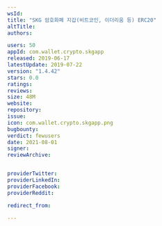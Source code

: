 ```yaml
---
wsId: 
title: "SKG 암호화폐 지갑(비트코인, 이더리움 등) ERC20"
altTitle: 
authors:

users: 50
appId: com.wallet.crypto.skgapp
released: 2019-06-17
latestUpdate: 2019-07-22
version: "1.4.42"
stars: 0.0
ratings: 
reviews: 
size: 48M
website: 
repository: 
issue: 
icon: com.wallet.crypto.skgapp.png
bugbounty: 
verdict: fewusers
date: 2021-08-01
signer: 
reviewArchive:


providerTwitter: 
providerLinkedIn: 
providerFacebook: 
providerReddit: 

redirect_from:

---
```



